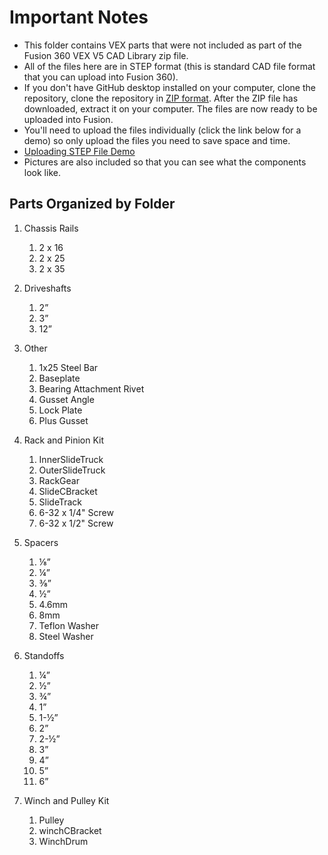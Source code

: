 # Important Notes #

* This folder contains VEX parts that were not included as part of the Fusion 360 VEX V5 CAD Library zip file.
* All of the files here are in STEP format (this is standard CAD file format that you can upload into Fusion 360).
* If you don't have GitHub desktop installed on your computer, clone the repository, clone the repository in [ZIP format](/vex-fusion-models-additional-parts/download-repo-zip-format.jpg).  After the ZIP file has downloaded, extract it on your computer.  The files are now ready to be uploaded into Fusion.
* You'll need to upload the files individually (click the link below for a demo) so only upload the files you need to save space and time.
* [Uploading STEP File Demo](/vex-fusion-models-additional-parts/upload-stp-file-demo.gif)
* Pictures are also included so that you can see what the components look like.

## Parts Organized by Folder ##
1. Chassis Rails
    1.  2 x 16
    2.  2 x 25
    3.  2 x 35
      
2.  Driveshafts
    1.  2”
    2.  3”
    3.  12”
       
3.  Other
    1.  1x25 Steel Bar
    2.  Baseplate
    3.  Bearing Attachment Rivet
    4.  Gusset Angle
    5.  Lock Plate
    6.  Plus Gusset
       
4.  Rack and Pinion Kit
    1.  InnerSlideTruck
    2.  OuterSlideTruck
    3.  RackGear
    4.  SlideCBracket
    5.  SlideTrack
    6.  6-32 x 1/4" Screw
    7.  6-32 x 1/2" Screw
      
5.  Spacers
    1.   ⅛”
    2.   ¼”
    3.   ⅜”
    4.   ½”
    5.   4.6mm
    6.   8mm
    7.   Teflon Washer
    8.   Steel Washer

6.  Standoffs
    1.   ¼”
    2.   ½”
    3.   ¾”
    4.   1”
    5.   1-½”
    6.   2”
    7.   2-½”
    8.   3”
    9.   4”
    10.   5”
    11.   6”

7.  Winch and Pulley Kit
    1.   Pulley
    2.   winchCBracket
    3.   WinchDrum

